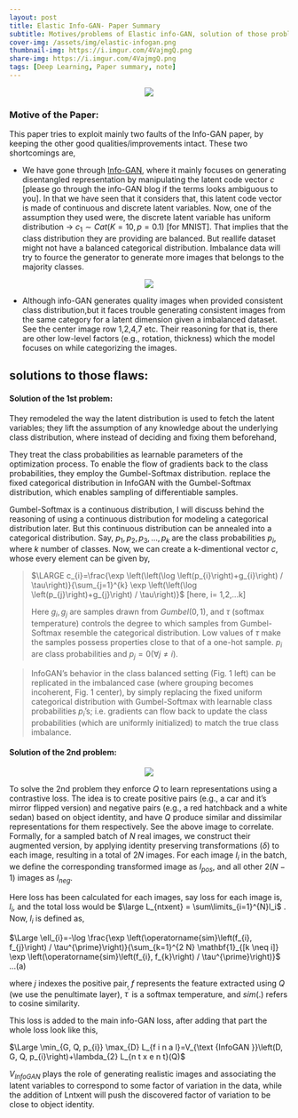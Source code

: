 ```yaml
---
layout: post
title: Elastic Info-GAN- Paper Summary
subtitle: Motives/problems of Elastic info-GAN, solution of those problems. 
cover-img: /assets/img/elastic-infogan.png
thumbnail-img: https://i.imgur.com/4VajmgQ.png
share-img: https://i.imgur.com/4VajmgQ.png
tags: [Deep Learning, Paper summary, note]
---
```



<!-- ## GAN: Generative Adversarial Nets Paper Review and Notes: -->

<p align="center">
<img src="https://i.imgur.com/JyZdw24.png">
</p>



### Motive of the Paper:
This paper tries to exploit mainly two faults of the Info-GAN paper, by keeping the other good qualities/improvements intact. These two shortcomings are, 
- We have gone through [Info-GAN](https://soumya997.github.io/2022-04-16-infogan-paper-summary/), where it mainly focuses on generating disentangled representation by manipulating the latent code vector $c$ [please go through the info-GAN blog if the terms looks ambiguous to you]. In that we have seen that it considers that, this latent code vector is made of continuous and discrete latent variables. Now, one of the assumption they used were, the discrete latent variable has uniform distribution -> $c_1 \sim Cat(K=10,p=0.1)$ [for MNIST]. That implies that the class distribution they are providing are balanced. But reallife dataset might not have a balanced categorical distribution. Imbalance data will try to fource the generator to generate more images that belongs to the majority classes. 


<p align="center">
<img src="https://i.imgur.com/3hSRrzr.png">
</p>

- Although info-GAN generates quality images when provided consistent class distribution,but it faces trouble generating consistent images from the same category for a latent dimension given a imbalanced dataset. See the center image row 1,2,4,7 etc. Their reasoning for that is, there are other low-level factors (e.g., rotation, thickness) which the model focuses on while categorizing the images.


## solutions to those flaws:
#### Solution of the 1st problem:
They remodeled the way the latent distribution is used to fetch the latent variables; they lift the assumption of any knowledge about the underlying class distribution, where instead of deciding and fixing them beforehand, 

They treat the class probabilities as learnable parameters of the optimization process. To enable the flow of gradients back to the class probabilities, they employ the Gumbel-Softmax distribution. replace the fixed categorical distribution in InfoGAN with the Gumbel-Softmax distribution, which enables sampling of differentiable samples.

Gumbel-Softmax is a continuous distribution, I will discuss behind the reasoning of using a continuous distribution for modeling a categorical distribution later. But this continuous distribution can be annealed into a categorical distribution. Say, $p_1,p_2,p_3,...,p_k$ are the class probabilities $p_i$, where $k$ number of classes. Now, we can create a k-dimentional vector $c$, whose every element can be given by,

>$\LARGE c_{i}=\frac{\exp \left(\left(\log \left(p_{i}\right)+g_{i}\right) / \tau\right)}{\sum_{j=1}^{k} \exp \left(\left(\log \left(p_{j}\right)+g_{j}\right) / \tau\right)}$  [here, i= 1,2,...k]
> 
> Here $g_i, g_j$ are samples drawn from $Gumbel(0, 1)$, and $\tau$ (softmax temperature) controls the degree to which samples from Gumbel-Softmax resemble the categorical distribution. Low values of $\tau$ make the samples possess properties close to that of a one-hot sample. $p_i$ are class probabilities and $p_{j}=0(\forall j \neq i)$.

> InfoGAN’s behavior in the class balanced setting (Fig. 1 left) can be replicated in the imbalanced case (where grouping becomes incoherent, Fig. 1 center), by simply replacing the fixed uniform categorical distribution with Gumbel-Softmax with learnable class probabilities $p_i$’s; i.e. gradients can flow back to update the class probabilities (which are uniformly initialized) to match the true class imbalance. 


#### Solution of the 2nd problem:

<p align="center">
<img src="https://i.imgur.com/JlTQXQr.png">
</p>

To solve the 2nd problem they enforce $Q$ to learn representations using a contrastive loss. The idea is to create positive pairs (e.g., a car and it’s mirror flipped version) and negative pairs (e.g., a red hatchback and a white sedan) based on object identity, and have $Q$ produce similar and dissimilar representations for them respectively. See the above image to correlate. Formally, for a sampled batch of $N$ real images, we construct their augmented version, by applying identity preserving transformations ($\delta$) to each image, resulting in a total of $2N$ images. For each image $I_i$ in the batch, we define the corresponding transformed image as $I_{pos}$, and all other $2(N− 1)$ images as $I_{neg}$.

Here loss has been calculated for each images, say loss for each image is, $l_i$, and the total loss would be $\large L_{ntxent} = \sum\limits_{i=1}^{N}l_i$ .
Now, $l_i$ is defined as,

$\Large \ell_{i}=-\log \frac{\exp \left(\operatorname{sim}\left(f_{i}, f_{j}\right) / \tau^{\prime}\right)}{\sum_{k=1}^{2 N} \mathbf{1}_{[k \neq i]} \exp \left(\operatorname{sim}\left(f_{i}, f_{k}\right) / \tau^{\prime}\right)}$ ...(a)

where $j$ indexes the positive pair, $f$ represents the feature extracted using $Q$ (we use the penultimate layer), $\tau^{'}$ is a softmax temperature, and $sim(.)$ refers to cosine similarity.

This loss is added to the main info-GAN loss, after adding that part the whole loss look like this,

$\Large \min_{G, Q, p_{i}} \max_{D} L_{f i n a l}=V_{\text {InfoGAN }}\left(D, G, Q, p_{i}\right)+\lambda_{2} L_{n t x e n t}(Q)$

$V_{InfoGAN}$ plays the role of generating realistic images and associating the latent variables to correspond to some factor of variation in the data, while the addition of Lntxent will push the discovered factor of variation to be close to object identity.



















